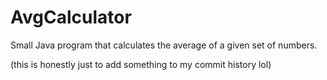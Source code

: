 # AvgCalculator
Small Java program that calculates the average of a given set of numbers.


(this is honestly just to add something to my commit history lol)
